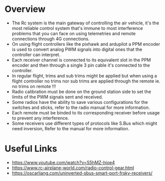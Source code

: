 
# Overview
* The Rc system is the main gateway of controlling the air vehicle, it's the most reliable control system that's immune to most interference problems that you can face on using telemetries and remote connections through 4G connections.
* On using flight controllers like the pixhawk and ardupilot a PPM encoder is used to convert analog PWM signals into digital ones that the controller can interpret.
* Each receiver channel is connected to its equivalent slot in the PPM encoder and then through a single 3 pin cable it's connected to the controller.
* In regular flight, trims and sub trims might be applied but when using a flight controller no trims nor sub trims are applied through the remote ie. no trims on remote !!! 
* Radio calibration must be done on the ground station side to set the limits of the PWM signals sent and received.
* Some radios have the ability to save various configurations for the switches and sticks, refer to the radio manual for more information.
* Each remote must be binded to its corresponding receiver before usage to prevent any interference.
* Some receivers use different types of protocols like S.Bus which might need inversion, Refer to the manual for more information.

# Useful Links
* https://www.youtube.com/watch?v=S5hMZ-hioe4
* https://www.rc-airplane-world.com/radio-control-gear.html
* https://oscarliang.com/uninverted-sbus-smart-port-frsky-receivers/
